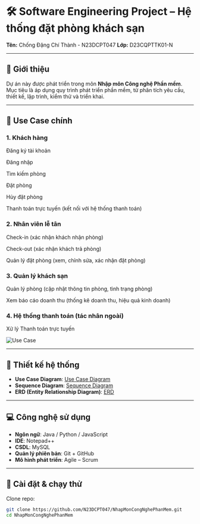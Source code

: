 # 🛠️ Software Engineering Project – Hệ thống đặt phòng khách sạn 
**Tên:** Chống Đặng Chí Thành - N23DCPT047
**Lớp:** D23CQPTTK01-N  

---

## 📌 Giới thiệu  
Dự án này được phát triển trong môn **Nhập môn Công nghệ Phần mềm**.  
Mục tiêu là áp dụng quy trình phát triển phần mềm, từ phân tích yêu cầu, thiết kế, lập trình, kiểm thử và triển khai.  

---

## 🎯 Use Case chính  
### 1. Khách hàng

Đăng ký tài khoản

Đăng nhập

Tìm kiếm phòng

Đặt phòng

Hủy đặt phòng

Thanh toán trực tuyến (kết nối với hệ thống thanh toán)

### 2. Nhân viên lễ tân

Check-in (xác nhận khách nhận phòng)

Check-out (xác nhận khách trả phòng)

Quản lý đặt phòng (xem, chỉnh sửa, xác nhận đặt phòng)

### 3. Quản lý khách sạn

Quản lý phòng (cập nhật thông tin phòng, tình trạng phòng)

Xem báo cáo doanh thu (thống kê doanh thu, hiệu quả kinh doanh)

### 4. Hệ thống thanh toán (tác nhân ngoài)

Xử lý Thanh toán trực tuyến

![Use Case](../Lab02/Use%20Case%20Diagram.jpg)

---

## 📐 Thiết kế hệ thống  
- **Use Case Diagram**: [Use Case Diagram](../Lab02/../Lab02/Use%20Case%20Diagram.jpg)
- **Sequence Diagram**: [Sequence Diagram](../Lab03/SQ%20Diagram.jpg)
- **ERD (Entity Relationship Diagram)**: [ERD](../Lab05/ERD.jpg)
  
---

## 💻 Công nghệ sử dụng  
- **Ngôn ngữ**: Java / Python / JavaScript 
- **IDE**: Notepad++
- **CSDL**: MySQL
- **Quản lý phiên bản**: Git + GitHub  
- **Mô hình phát triển**: Agile – Scrum  

---

## 🚀 Cài đặt & chạy thử  
Clone repo:  
```bash
git clone https://github.com/N23DCPT047/NhapMonCongNghePhanMem.git
cd NhapMonCongNghePhanMem
